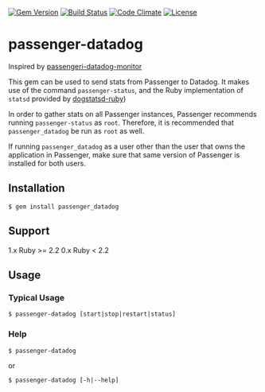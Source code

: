 [![Gem Version](https://badge.fury.io/rb/passenger_datadog.svg)](https://badge.fury.io/rb/passenger_datadog)
[![Build Status](https://travis-ci.org/manheim/passenger-datadog.svg?branch=master)](https://travis-ci.org/manheim/passenger-datadog)
[![Code Climate](https://codeclimate.com/github/manheim/passenger-datadog/badges/gpa.svg)](https://codeclimate.com/github/manheim/passenger-datadog)
[![License](http://img.shields.io/badge/license-MIT-blue.svg)](LICENSE)

# passenger-datadog

Inspired by [passengeri-datadog-monitor](https://github.com/Sjeanpierre/passenger-datadog-monitor)

This gem can be used to send stats from Passenger to Datadog. It makes use of
the command `passenger-status`, and the Ruby implementation of `statsd`
provided by [dogstatsd-ruby](https://github.com/DataDog/dogstatsd-ruby))

In order to gather stats on all Passenger instances, Passenger recommends
running `passenger-status` as `root`. Therefore, it is recommended that
`passenger_datadog` be run as `root` as well.

If running `passenger_datadog` as a user other than the user that owns the application
in Passenger, make sure that same version of Passenger is installed for both users.

## Installation
```
$ gem install passenger_datadog
```
## Support
1.x Ruby >= 2.2
0.x Ruby < 2.2

## Usage

### Typical Usage
```
$ passenger-datadog [start|stop|restart|status]
```

### Help
```
$ passenger-datadog
```
or
```
$ passenger-datadog [-h|--help]
```
